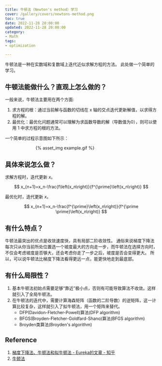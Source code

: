 ```yaml
---
title: 牛顿法（Newton's method）学习
cover: /gallery/covers/newtons-method.png
toc: true
date: 2022-11-28 20:00:00
updated: 2022-11-28 20:00:00
category:
- Math
tags:
- optimization

---
```

<!-- omit in toc -->

牛顿法是一种在实数域和复数域上迭代近似求解方程的方法。
此处做一个简单的学习。

<!-- more -->

## 牛顿法能做什么？直观上怎么做的？

一般来说，牛顿法主要用在两个方面:
1. 求方程的根：通过当前解与函数的切线在 x 轴的交点迭代更新解值，以求得方程的解。
2. 最优化：最优化问题通常可以理解为求函数导数的解（导数值为0），则可以使用 1 中求方程的根的方法。

一个简单的过程示意图如下所示：
<div style="width:60%;margin:auto">{% asset_img example.gif %}</div>

## 具体来说怎么做？

求解方程时，迭代更新 $x$。

$$
x_{n+1}=x_n-\frac{f\left(x_n\right)}{f^{\prime}\left(x_n\right)}
$$

最优化时，迭代更新 $x$。

$$
x_{n+1}=x_n-\frac{f^{\prime}\left(x_n\right)}{f^{\prime \prime}\left(x_n\right)}
$$

## 有什么特点？

牛顿法最突出的优点是收敛速度快，具有局部二阶收敛性。
通俗来说梯度下降法每次只从你当前所处位置选一个坡度最大的方向走一步，而牛顿法在选择方向时，不仅会考虑坡度是否够大，还会考虑你走了一步之后，坡度是否会变得更大。
所以，可以说牛顿法比梯度下降法看得更远一点，能更快地走到最底部。

## 有什么局限性？

1. 基本牛顿法初始点需要足够“靠近”极小点，否则有可能导致算法不收敛。这样就引入了全局牛顿法。
2. 在牛顿法的迭代中，需要计算海森矩阵（函数的二阶导数）的逆矩阵，这一计算比较复杂，这样就引入了拟牛顿法，用一个矩阵来替代。
    - DFP(Davidon-Fletcher-Powell)算法(DFP algorithm)
    - BFGS(Broyden-Fletcher-Goldfard-Shano)算法(BFGS algorithm)
    - Broyden类算法(Broyden's algorithm)

## Reference
1. [梯度下降法、牛顿法和拟牛顿法 - Eureka的文章 - 知乎](https://zhuanlan.zhihu.com/p/37524275)
2. [牛顿法](https://zh.m.wikipedia.org/zh-hans/牛顿法)
